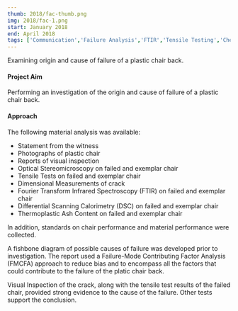 ```yaml
---
thumb: 2018/fac-thumb.png
img: 2018/fac-1.png
start: January 2018
end: April 2018
tags: ['Communication','Failure Analysis','FTIR','Tensile Testing','Chemical composition','FMEA / FMCFA']
---
```


Examining origin and cause of failure of a plastic chair back.

<!-- more -->

#### Project Aim

Performing an investigation of the origin and cause of failure of a plastic chair back.

#### Approach

The following material analysis was available:

*  Statement from the witness
*  Photographs of plastic chair
*  Reports of visual inspection
*  Optical Stereomicroscopy on failed and exemplar chair
*  Tensile Tests on failed and exemplar chair
*  Dimensional Measurements of crack
*  Fourier Transform Infrared Spectroscopy (FTIR) on failed and exemplar chair
*  Differential Scanning Calorimetry (DSC) on failed and exemplar chair
*  Thermoplastic Ash Content on failed and exemplar chair

In addition, standards on chair performance and material performance were collected.

A fishbone diagram of possible causes of failure was developed prior to investigation. The report used a Failure-Mode Contributing Factor Analysis (FMCFA) approach to reduce bias and to encompass all the factors that could contribute to the failure of the platic chair back.

Visual Inspection of the crack, along with the tensile test results of the failed chair, provided strong evidence to the cause of the failure. Other tests support the conclusion.
